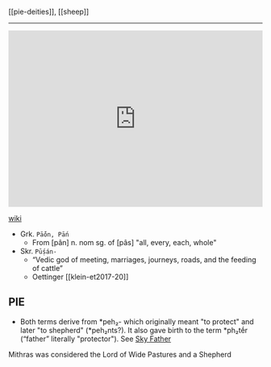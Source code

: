 [[pie-deities]], [[sheep]]

---

<iframe width="100%" height="350" frameborder="0" allow="accelerometer; autoplay; clipboard-write; encrypted-media; gyroscope; picture-in-picture" allowfullscreen src="https://en.wikipedia.org/wiki/Proto-Indo-European-mythology#Guardian-deity"></iframe>

[wiki](https://en.wikipedia.org/wiki/Proto-Indo-European-mythology#Guardian-deity)

- Grk.	`Pā́ōn, Pā́n`
	- From [pân] n. nom sg. of [pâs] "all, every, each, whole"
- Skr.	`Pū́ṣán-`
	- “Vedic god of meeting, marriages, journeys, roads, and the feeding of cattle”
	- Oettinger [[klein-et2017-20]]

## PIE
- Both terms derive from *peh₂- which originally meant "to protect" and later "to shepherd" (*peh₂nts?). It also gave birth to the term *ph₂tḗr (“father” literally "protector"). See [Sky Father](pie-sky-father.md)


Mithras was considered the Lord of Wide Pastures and a Shepherd
